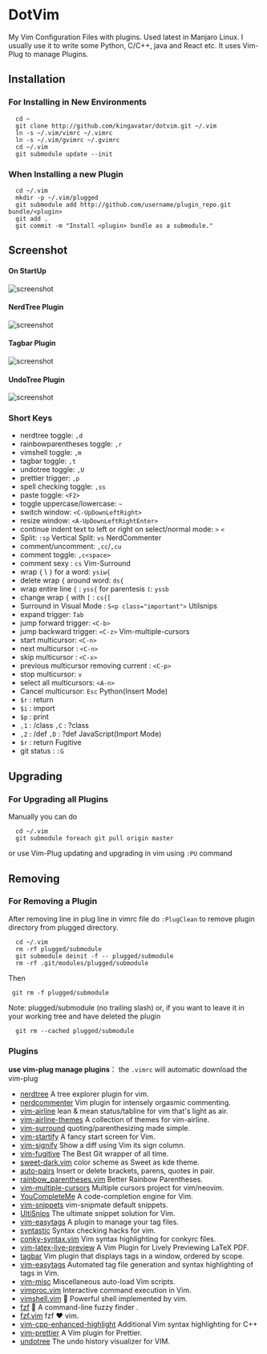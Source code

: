 # DotVim
My Vim Configuration Files with plugins. Used latest in Manjaro Linux. I usually use it to write some Python, C/C++, java and React etc. It uses Vim-Plug to manage Plugins.

## Installation

### For Installing in New Environments
```
  cd ~
  git clone http://github.com/kingavatar/dotvim.git ~/.vim
  ln -s ~/.vim/vimrc ~/.vimrc
  ln -s ~/.vim/gvimrc ~/.gvimrc
  cd ~/.vim
  git submodule update --init
```
### When Installing a new Plugin
```
  cd ~/.vim
  mkdir -p ~/.vim/plugged
  git submodule add http://github.com/username/plugin_repo.git bundle/<plugin>
  git add .
  git commit -m "Install <plugin> bundle as a submodule."
```
## Screenshot
#### On StartUp
![screenshot](img/vim_startify.png "This is my Vim on my Manjaro Desktop")
#### NerdTree Plugin
![screenshot](img/vim_nerdtree.png "This is NerdTree Plugin on .vim Folder")
#### Tagbar Plugin
![screenshot](img/vim_tagbar.png "This is Tagbar Plugin on vimrc File")
#### UndoTree Plugin
![screenshot](img/vim_undotree.png "This is UndoTree Plugin on vimrc File")

### Short Keys
- nerdtree toggle: `,d`
- rainbowparentheses toggle: `,r`
- vimshell toggle: `,m`
- tagbar toggle: `,t`
- undotree toggle: `,U`
- prettier trigger: `,p`
- spell checking toggle: `,ss`
- paste toggle: `<F2>`
- toggle uppercase/lowercase: `~`
- switch window: `<C-UpDownLeftRight>`
- resize window: `<A-UpDownLeftRightEnter>`
- continue indent text to left or right on select/normal mode: `>` `<`
- Split: `:sp` Vertical Split: `vs`
NerdCommenter
- comment/uncomment: `,cc`/`,cu`
- comment toggle: `,c<space>`
- comment sexy : `cs`
Vim-Surround
- wrap `{` \ `}` for a word: `ysiw{`
- delete wrap `{` around word: `ds{`
- wrap entire line `{` : `yss{` for parentesis `(`: `yssb`
- change wrap `{` with `[` : `cs{[`
- Surround in Visual Mode : `S<p class="important">`
Utilsnips
- expand trigger: `Tab`
- jump forward trigger: `<C-b>`
- jump backward trigger: `<C-z>`
Vim-multiple-cursors
- start multicursor: `<C-n>`
- next multicursor : `<C-n>`
- skip multicursor : `<C-x>`
- previous multicursor removing current : `<C-p>`
- stop multicursor: `v`
- select all multicursors: `<A-n>`
- Cancel multicursor: `Esc`
Python(Insert Mode)
- `$r` : return
- `$i` : import
- `$p` : print
- `,1` : /class `,C` : ?class
- `,2` : /def `,D` : ?def
JavaScript(Import Mode)
- `$r` : return
Fugitive
- git status : `:G`
## Upgrading
### For Upgrading all Plugins
Manually you can do
```
  cd ~/.vim
  git submodule foreach git pull origin master
```
or use Vim-Plug updating and upgrading in vim using `:PU` command

## Removing
### For Removing a Plugin

After removing line in plug line in vimrc file do `:PlugClean` to remove plugin directory from plugged directory.
```
  cd ~/.vim
  rm -rf plugged/submodule
  git submodule deinit -f -- plugged/submodule
  rm -rf .git/modules/plugged/submodule
 ```
 Then
 ```
  git rm -f plugged/submodule
 ```
Note: plugged/submodule (no trailing slash)
or, if you want to leave it in your working tree and have deleted the plugin
```
  git rm --cached plugged/submodule
```
### Plugins

**use vim-plug manage plugins**： the `.vimrc` will automatic download the vim-plug

- [nerdtree](https://github.com/scrooloose/nerdtree) A tree explorer plugin for vim.
- [nerdcommenter](https://github.com/scrooloose/nerdcommenter) Vim plugin for intensely orgasmic commenting.
- [vim-airline](https://github.com/vim-airline/vim-airline) lean & mean status/tabline for vim that's light as air.
- [vim-airline-themes](https://github.com/vim-airline/vim-airline-themes)  A collection of themes for vim-airline.
- [vim-surround](https://github.com/tpope/vim-surround) quoting/parenthesizing made simple.
- [vim-startify](https://github.com/mhinz/vim-startify) A fancy start screen for Vim.
- [vim-signify](https://github.com/mhinz/vim-signify) Show a diff using Vim its sign column.
- [vim-fugitive](https://github.com/tpope/vim-fugitive) The Best Git wrapper of all time.
- [sweet-dark.vim](https://github.com/jschmold/sweet-dark.vim) color scheme as Sweet as kde theme.
- [auto-pairs](https://github.com/jiangmiao/auto-pairs) Insert or delete brackets, parens, quotes in pair.
- [rainbow_parentheses.vim](https://github.com/kien/rainbow_parentheses.vim) Better Rainbow Parentheses.
- [vim-multiple-cursors](https://github.com/terryma/vim-multiple-cursors) Multiple cursors project for vim/neovim.
- [YouCompleteMe](https://github.com/ycm-core/YouCompleteMe) A code-completion engine for Vim.
- [vim-snippets](https://github.com/honza/vim-snippets) vim-snipmate default snippets.
- [UltiSnips](https://github.com/SirVer/ultisnips) The ultimate snippet solution for Vim.
- [vim-easytags](https://github.com/xolox/vim-easytags) A plugin to manage your tag files.
- [syntastic](https://github.com/scrooloose/syntastic) Syntax checking hacks for vim.
- [conky-syntax.vim](https://github.com/smancill/conky-syntax.vim) Vim syntax highlighting for conkyrc files.
- [vim-latex-live-preview](https://github.com/xuhdev/vim-latex-live-preview) A Vim Plugin for Lively Previewing LaTeX PDF.
- [tagbar](https://github.com/majutsushi/tagbar) Vim plugin that displays tags in a window, ordered by scope.
- [vim-easytags](https://github.com/xolox/vim-easytags) Automated tag file generation and syntax highlighting of tags in Vim.
- [vim-misc](https://github.com/xolox/vim-misc)  Miscellaneous auto-load Vim scripts.
- [vimproc.vim](https://github.com/Shougo/vimproc.vim)  Interactive command execution in Vim.
- [vimshell.vim](https://github.com/Shougo/vimshell.vim)  :shell: Powerful shell implemented by vim. 
- [fzf](https://github.com/junegunn/fzf)  :cherry_blossom: A command-line fuzzy finder .
- [fzf.vim](https://github.com/junegunn/fzf.vim)  fzf :heart: vim.
- [vim-cpp-enhanced-highlight](https://github.com/octol/vim-cpp-enhanced-highlight) Additional Vim syntax highlighting for C++
- [vim-prettier](https://github.com/prettier/vim-prettier)  A Vim plugin for Prettier.
- [undotree](https://github.com/mbbill/undotree) The undo history visualizer for VIM.
